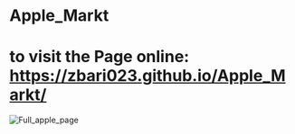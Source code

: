# Apple_Markt
# to visit the Page online: https://zbari023.github.io/Apple_Markt/
![Full_apple_page](https://user-images.githubusercontent.com/120318142/218178636-20dcdd80-ff68-4ce2-b950-41c51e276958.png)
